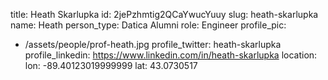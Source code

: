 title: Heath Skarlupka
id: 2jePzhmtig2QCaYwucYuuy
slug: heath-skarlupka
name: Heath
person_type: Datica Alumni
role: Engineer
profile_pic:
  - /assets/people/prof-heath.jpg
profile_twitter: heath-skarlupka
profile_linkedin: https://www.linkedin.com/in/heath-skarlupka
location:
  lon: -89.40123019999999
  lat: 43.0730517

